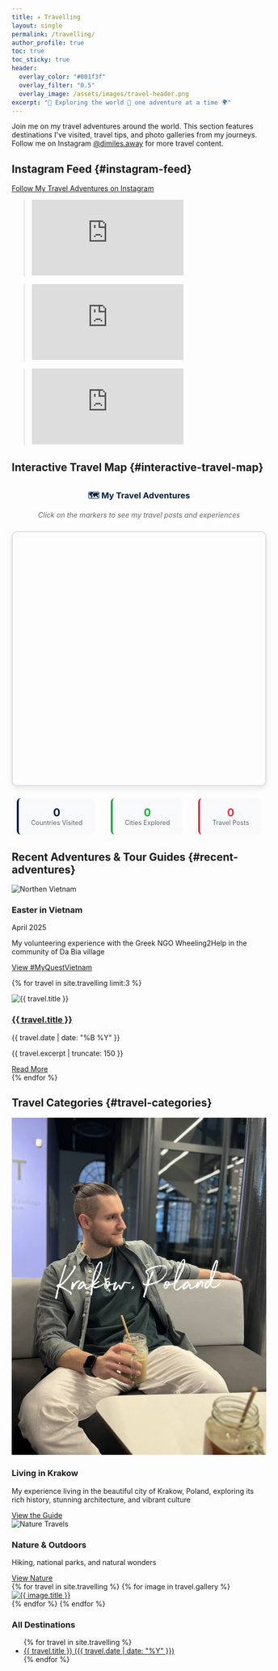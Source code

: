 ```yaml
---
title: ✈️ Travelling
layout: single
permalink: /travelling/
author_profile: true
toc: true
toc_sticky: true
header:
  overlay_color: "#001f3f"
  overlay_filter: "0.5"
  overlay_image: /assets/images/travel-header.png
excerpt: "🧭 Exploring the world 🌄 one adventure at a time 🌍"
---
```


<div class="travel-intro">
  <p>Join me on my travel adventures around the world. This section features destinations I've visited, travel tips, and photo galleries from my journeys. Follow me on Instagram <a href="https://www.instagram.com/dimiles.away/" target="_blank">@dimiles.away</a> for more travel content.</p>
</div>

## Instagram Feed {#instagram-feed}

<div class="instagram-feed">
  <a href="https://www.instagram.com/dimiles.away/" target="_blank" class="btn btn--primary">Follow My Travel Adventures on Instagram</a>
  <div class="instagram-grid">
    <!-- Instagram Post 1 -->
    <div class="instagram-post">
      <blockquote class="instagram-media" data-instgrm-permalink="https://www.instagram.com/p/DHuB01cMnFK/" data-instgrm-version="14" data-instgrm-width="100%">
        <div class="instagram-embed-container">
          <iframe src="https://www.instagram.com/p/DHuB01cMnFK/embed/captioned/cr=1&v=14&wp=540&rd=https%3A%2F%2Fjimmyg1997.github.io" frameborder="0" scrolling="no" allowtransparency></iframe>
        </div>
      </blockquote>
    </div>
    <!-- Instagram Post 2 -->
    <div class="instagram-post">
      <blockquote class="instagram-media" data-instgrm-permalink="https://www.instagram.com/p/DHuAEdRMJWv/" data-instgrm-version="14" data-instgrm-width="100%">
        <div class="instagram-embed-container">
          <iframe src="https://www.instagram.com/p/DHuAEdRMJWv/embed/captioned/cr=1&v=14&wp=540&rd=https%3A%2F%2Fjimmyg1997.github.io" frameborder="0" scrolling="no" allowtransparency></iframe>
        </div>
      </blockquote>
    </div>
    <!-- Instagram Post 3 -->
    <div class="instagram-post">
      <blockquote class="instagram-media" data-instgrm-permalink="https://www.instagram.com/p/DGuyZCVMAj7/" data-instgrm-version="14" data-instgrm-width="100%">
        <div class="instagram-embed-container">
          <iframe src="https://www.instagram.com/p/DGuyZCVMAj7/embed/captioned/cr=1&v=14&wp=540&rd=https%3A%2F%2Fjimmyg1997.github.io" frameborder="0" scrolling="no" allowtransparency></iframe>
        </div>
      </blockquote>
    </div>
  </div>
</div>

<script async src="//www.instagram.com/embed.js"></script>
<script>
  window.addEventListener('load', function() {
    if (typeof instgrm !== 'undefined') {
      instgrm.Embeds.process();
    }
  });
</script>

## Interactive Travel Map {#interactive-travel-map}

<div class="interactive-travel-map" style="margin: 2rem 0;">
  <div style="text-align: center; margin-bottom: 1.5rem;">
    <h3 style="color: #001f3f; margin-bottom: 0.5rem;">🗺️ My Travel Adventures</h3>
    <p style="color: #666; font-style: italic;">Click on the markers to see my travel posts and experiences</p>
  </div>
  
  <div id="travel-map" style="height: 500px; border-radius: 10px; border: 2px solid #ddd; box-shadow: 0 4px 12px rgba(0,0,0,0.1);"></div>
  
  <div class="travel-stats" style="display: flex; justify-content: center; gap: 2rem; margin-top: 1.5rem; text-align: center;">
    <div style="background: #f8f9fa; padding: 1rem 1.5rem; border-radius: 8px; border-left: 4px solid #001f3f;">
      <strong id="countries-visited" style="font-size: 1.5em; color: #001f3f;">0</strong>
      <div style="color: #666; font-size: 0.9em;">Countries Visited</div>
    </div>
    <div style="background: #f8f9fa; padding: 1rem 1.5rem; border-radius: 8px; border-left: 4px solid #28a745;">
      <strong id="cities-explored" style="font-size: 1.5em; color: #28a745;">0</strong>
      <div style="color: #666; font-size: 0.9em;">Cities Explored</div>
    </div>
    <div style="background: #f8f9fa; padding: 1rem 1.5rem; border-radius: 8px; border-left: 4px solid #dc3545;">
      <strong id="travel-posts" style="font-size: 1.5em; color: #dc3545;">0</strong>
      <div style="color: #666; font-size: 0.9em;">Travel Posts</div>
    </div>
  </div>
</div>

<!-- Leaflet CSS and JS -->
<link rel="stylesheet" href="https://cdnjs.cloudflare.com/ajax/libs/leaflet/1.9.4/leaflet.css" />
<script src="https://cdnjs.cloudflare.com/ajax/libs/leaflet/1.9.4/leaflet.min.js"></script>

<script>
// Updated travel data with actual Instagram posts
// Updated travel data with actual Instagram posts
const myTravelPosts = [
  {
    lat: 20.9500,  // Approximate latitude for Ha Long Bay, Vietnam
    lng: 107.0833, // Approximate longitude for Ha Long Bay, Vietnam
    title: "Cruise in Ha Long Bay",
    description: "Had the most unforgettable day cruising through Ha Long Bay — one of the true wonders of Vietnam! From appreciating calm emerald waters, exploring epic caves, hiking peaks with jaw-dropping views, to watching the sun melt into the sea with a glass of wine in hand — this was a dream come true. Here's what was packed into this amazing day: pearl workshop, tasty lunch with vegetarian and fish options onboard, Sung Sot cave visit, speed boat ride, island hike with a chill at the beach below, and a sunset party with wine, fruit, and good vibes on deck. All of it for just €38.53!",
    date: "2025-05",
    instagramPostId: "DKmiksJslAo",
    instagramUrl: "https://instagram.com/p/DKmiksJslAo/",
    city: "Ha Long",
    country: "Vietnam"
  },
  {
    lat: 40.050,
    lng: 20.750,
    title: "Konitsa Bridge, Greece",
    description: "The iconic Konitsa Bridge is a historic single-arch stone bridge spanning the Aoos River just south of the town of Konitsa in northwestern Greece, near the Albanian border. Completed in 1870 by master builder Ziogas Frontzos, the bridge is renowned for its elegant design and impressive dimensions—about 20 meters high and 35 meters long—making it one of the largest single-arch stone bridges in the Balkans. The bridge is a pedestrian crossing and features a bell under its arch to warn travelers of strong winds. It is a major attraction in the Epirus region, set against the dramatic backdrop of the Aoos Gorge and the mountains of the Vikos–Aoös National Park. The area is also popular for trekking and river rafting.",
    date: "2025-05",
    instagramPostId: "DKmFv8rsmKj",
    instagramUrl: "https://www.instagram.com/p/DKmFv8rsmKj/",
    city: "Konitsa",
    country: "Greece"
  },
  {
    lat: 1.2869,
    lng: 103.8547,
    title: "Singapore Free Walking Tour",
    description: "A recommended free walking tour in Singapore, titled 'Stroll through the Past, Present & Future of Singapore' by Stephen via GuruWalk. The guide is described as knowledgeable, funny, and able to make history engaging and conversational. The experience includes relaxing on the grass, enjoying ice cream, and connecting with new friends, offering a mix of stories, laughter, and calm moments in the heart of the city. The tour is highly rated by participants.",
    date: "2025-04",
    instagramPostId: "DKklDwjM9oK",
    instagramUrl: "https://www.instagram.com/p/DKklDwjM9oK/",
    city: "Singapore",
    country: "Singapore"
  },

  {
    lat: 1.2869,
    lng: 103.8532,
    title: "Singapore Free Walking Tour",
    description: "A recommended free walking tour in Singapore, titled 'Stroll through the Past, Present & Future of Singapore' by Stephen via GuruWalk. The guide is described as knowledgeable, funny, and able to make history engaging and conversational. The experience includes relaxing on the grass, enjoying ice cream, and connecting with new friends, offering a mix of stories, laughter, and calm moments in the heart of the city. The tour is highly rated by participants.",
    date: "2025-04",
    instagramPostId: "DKkS1OhspIN",
    instagramUrl: "https://www.instagram.com/p/DKkS1OhspIN/",
    city: "Singapore",
    country: "Singapore"
  },

  {
    lat: 21.0297,
    lng: 105.8417,
    title: "Hanoi Train Street",
    description: "Hanoi Train Street is a famous narrow alley in the heart of Hanoi’s Old Quarter where trains pass just inches from tightly packed homes, cafés, and shops. Dating back to the early 20th century, this unique street runs between Phung Hung and Tran Phu streets, as well as Le Duan and Kham Thien streets, offering a thrilling and photogenic experience as trains rumble through several times a day. As of February 2025, visitors can freely walk along the tracks without needing an invitation from a café, but are still encouraged to order something if they wish to stay and watch the trains. The lively atmosphere, local charm, and proximity to Hanoi’s main attractions make it a must-visit spot for travelers.",
    date: "2025-04",
    instagramPostId: "DKhS7Pjo74h",
    instagramUrl: "https://www.instagram.com/p/DKhS7Pjo74h/",
    city: "Hanoi",
    country: "Vietnam"
  },
  {
    lat: 21.0297,
    lng: 105.8432,
    title: "Hanoi Train Street",
    description: "Hanoi Train Street is a famous narrow alley in the heart of Hanoi’s Old Quarter where trains pass just inches from tightly packed homes, cafés, and shops. Dating back to the early 20th century, this unique street runs between Phung Hung and Tran Phu streets, as well as Le Duan and Kham Thien streets, offering a thrilling and photogenic experience as trains rumble through several times a day. As of February 2025, visitors can freely walk along the tracks without needing an invitation from a café, but are still encouraged to order something if they wish to stay and watch the trains. The lively atmosphere, local charm, and proximity to Hanoi’s main attractions make it a must-visit spot for travelers.",
    date: "2025-04",
    instagramPostId: "DKhKyAkMInA",
    instagramUrl: "https://www.instagram.com/p/DKhKyAkMInA/",
    city: "Hanoi",
    country: "Vietnam"
  },

  {
    lat: 20.6700,
    lng: 105.2500,
    title: "Da Bia Lake, Vietnam",
    description: "Da Bia Lake, located in Hoa Binh province, northern Vietnam, is a tranquil reservoir surrounded by lush mountains and home to several peaceful Muong ethnic minority villages. Life here flows with the rhythm of the water: there are no roads or cars, only floating homes and calm waters, with supply boats arriving every few days to bring essentials. The area is known for its authentic community-based tourism, offering homestays in traditional stilt houses, boat trips, and opportunities to volunteer and connect with local culture. Visitors are drawn to Da Bia for its serene natural beauty, simplicity, and the harmony between people and nature.",
    date: "2025-04",
    instagramPostId: "DKajRN1swYJ",
    instagramUrl: "https://www.instagram.com/p/DKajRN1swYJ/",
    city: "Da Bac",
    country: "Vietnam"
  },

  {
    lat: 20.6700,
    lng: 105.2503,
    title: "Da Bia Lake, Vietnam",
    description: "Da Bia Lake, located in Hoa Binh province, northern Vietnam, is a tranquil reservoir surrounded by lush mountains and home to several peaceful Muong ethnic minority villages. Life here flows with the rhythm of the water: there are no roads or cars, only floating homes and calm waters, with supply boats arriving every few days to bring essentials. The area is known for its authentic community-based tourism, offering homestays in traditional stilt houses, boat trips, and opportunities to volunteer and connect with local culture. Visitors are drawn to Da Bia for its serene natural beauty, simplicity, and the harmony between people and nature.",
    date: "2025-04",
    instagramPostId: "DKagLYZsEcb",
    instagramUrl: "https://www.instagram.com/p/DKagLYZsEcb/",
    city: "Da Bac",
    country: "Vietnam"
  },

  {
    lat: 1.282375,
    lng: 103.864273,
    title: "Gardens by the Bay",
    description: "Gardens by the Bay is a spectacular urban nature park in the heart of Singapore, renowned for its futuristic Supertree Grove, lush themed gardens, and innovative conservatories like the Flower Dome and Cloud Forest. Entry to the main gardens is free, while attractions such as the OCBC Skyway—an elevated walkway among the Supertrees—offer stunning panoramic views for a small fee. The Supertrees come alive at night with a dazzling light and music show, creating an otherworldly atmosphere. This award-winning park is celebrated for its blend of cutting-edge design, sustainability, and immersive natural beauty, making it a must-visit for travelers seeking both relaxation and awe-inspiring sights in Asia.",
    date: "2025-04",
    instagramPostId: "DKYAy9gsFmz",
    instagramUrl: "https://www.instagram.com/p/DKYAy9gsFmz/",
    city: "Singapore",
    country: "Singapore"
  },
  {
    lat: 1.282375,
    lng: 103.864290,
    title: "Gardens by the Bay",
    description: "Gardens by the Bay is a spectacular urban nature park in the heart of Singapore, renowned for its futuristic Supertree Grove, lush themed gardens, and innovative conservatories like the Flower Dome and Cloud Forest. Entry to the main gardens is free, while attractions such as the OCBC Skyway—an elevated walkway among the Supertrees—offer stunning panoramic views for a small fee. The Supertrees come alive at night with a dazzling light and music show, creating an otherworldly atmosphere. This award-winning park is celebrated for its blend of cutting-edge design, sustainability, and immersive natural beauty, making it a must-visit for travelers seeking both relaxation and awe-inspiring sights in Asia.",
    date: "2025-04",
    instagramPostId: "DKX-MXisM0X",
    instagramUrl: "https://www.instagram.com/p/DKX-MXisM0X/",
    city: "Singapore",
    country: "Singapore"
  },
  {
    lat: 50.0586,
    lng: 19.9117,
    title: "Cracow Coffee Festival at Hala Cracovia",
    description: "The Cracow Coffee Festival at Hala Cracovia is a vibrant event in Kraków, Poland, celebrating coffee culture with a wide array of international coffee blends, including Turkish coffee, and an impressive selection of food stalls. Visitors can enjoy cakes, special teas, Polish and Georgian treats, sushi, Japanese cuisine, and quirky collectibles. The festival features dozens of exhibitors, live events, a chillout zone, and opportunities to learn about coffee brewing and tasting. Hosted at Hala Cracovia, a modern, accessible event venue at Aleja Marszałka Ferdinanda Focha 40, the festival draws coffee lovers, foodies, and families for a unique and aromatic experience.",
    date: "2025.03",
    instagramPostId: "DKVDl68symH",
    instagramUrl: "https://www.instagram.com/p/DKVDl68symH/",
    city: "Kraków",
    country: "Poland"
  },

  {
    lat: 50.0586,
    lng: 19.9130,
    title: "Cracow Coffee Festival at Hala Cracovia",
    description: "The Cracow Coffee Festival at Hala Cracovia is a vibrant event in Kraków, Poland, celebrating coffee culture with a wide array of international coffee blends, including Turkish coffee, and an impressive selection of food stalls. Visitors can enjoy cakes, special teas, Polish and Georgian treats, sushi, Japanese cuisine, and quirky collectibles. The festival features dozens of exhibitors, live events, a chillout zone, and opportunities to learn about coffee brewing and tasting. Hosted at Hala Cracovia, a modern, accessible event venue at Aleja Marszałka Ferdinanda Focha 40, the festival draws coffee lovers, foodies, and families for a unique and aromatic experience.",
    date: "2025.03",
    instagramPostId: "DKU_sHWMb9h",
    instagramUrl: "https://www.instagram.com/p/DKU_sHWMb9h/",
    city: "Kraków",
    country: "Poland"
  },

  {
    lat: 1.2731,
    lng: 103.8176,
    title: "Singapore Cable Car – Mount Faber Station",
    description: "The Singapore Cable Car offers a unique aerial journey connecting mainland Singapore to Sentosa Island, starting from the scenic Mount Faber Station. This iconic ride provides unlimited trips with a single ticket, allowing visitors to enjoy jaw-dropping views of the city skyline, lush jungle, and the sea. The cable car is rainproof, cozy, and perfect for dates, solo adventures, or family fun. Highlights include access to both Sentosa Island and Mount Faber, panoramic vistas, and a memorable, value-packed experience that’s more than just transportation—it's an adventure above the city.",
    date: "2025.04",
    instagramPostId: "DJ_8DWqMG-i",
    instagramUrl: "https://www.instagram.com/p/DJ_8DWqMG-i/",
    city: "Singapore",
    country: "Singapore"
  },

  {
    lat: 1.2731,
    lng: 103.8190,
    title: "Singapore Cable Car – Mount Faber Station",
    description: "The Singapore Cable Car offers a unique aerial journey connecting mainland Singapore to Sentosa Island, starting from the scenic Mount Faber Station. This iconic ride provides unlimited trips with a single ticket, allowing visitors to enjoy jaw-dropping views of the city skyline, lush jungle, and the sea. The cable car is rainproof, cozy, and perfect for dates, solo adventures, or family fun. Highlights include access to both Sentosa Island and Mount Faber, panoramic vistas, and a memorable, value-packed experience that’s more than just transportation—it's an adventure above the city.",
    date: "2025.04",
    instagramPostId: "DJ_6OqvMaP0",
    instagramUrl: "https://www.instagram.com/p/DJ_6OqvMaP0/",
    city: "Singapore",
    country: "Singapore"
  },

  {
    lat: 46.9481,
    lng: 7.4474,
    title: "Exploring Bern, Switzerland",
    description: "Bern, the capital of Switzerland, feels like a living storybook—calm, beautiful, and full of charm. The city’s UNESCO-listed Old Town is famous for its medieval arcades, quirky fountains and statues, and the iconic Zytglogge astronomical clock. Strolling through Bern, you’ll discover panoramic views from the Rose Garden, picturesque bridges like the Nydeggbrücke over the turquoise River Aare, and a backdrop of mountains and rooftops in one frame. Bern’s blend of history, nature, and relaxed vibes makes it a must-visit for those who love scenic walks, architecture, and peaceful city experiences.",
    date: "2025.03",
    instagramPostId: "DJ_yCFZMBE",
    instagramUrl: "https://www.instagram.com/p/DJ_yCFZMBE/",
    city: "Bern",
    country: "Switzerland"
  },
  {
    lat: 46.9481,
    lng: 7.4490,
    title: "Exploring Bern, Switzerland",
    description: "Bern, the capital of Switzerland, feels like a living storybook—calm, beautiful, and full of charm. The city’s UNESCO-listed Old Town is famous for its medieval arcades, quirky fountains and statues, and the iconic Zytglogge astronomical clock. Strolling through Bern, you’ll discover panoramic views from the Rose Garden, picturesque bridges like the Nydeggbrücke over the turquoise River Aare, and a backdrop of mountains and rooftops in one frame. Bern’s blend of history, nature, and relaxed vibes makes it a must-visit for those who love scenic walks, architecture, and peaceful city experiences.",
    date: "2025.03",
    instagramPostId: "DJ_ysXlMNjw",
    instagramUrl: "https://www.instagram.com/p/DJ_ysXlMNjw/",
    city: "Bern",
    country: "Switzerland"
  },

  {
    lat: 46.2074,
    lng: 6.1550,
    title: "Jet d’Eau, Geneva",
    description: "The Jet d’Eau in Geneva is one of the world’s tallest fountains and a powerful symbol of the city. Shooting water 140 meters (459 feet) high at a speed of 200 km/h (124 mph), it propels 500 liters per second—about the volume of a bathtub every second. Originally built in 1886 as a pressure release valve for a hydraulic plant, it became a permanent landmark in 1891 and reached its current height in 1951. The fountain is illuminated at night and can be seen from up to 10 kilometers away. Visitors can approach it via a stone pier, but should be mindful of sudden wind shifts that can cause a soaking. The Jet d’Eau is not just an engineering marvel, but also a glowing centerpiece of Geneva’s harbor and skyline.",
    date: "2025.03",
    instagramPostId: "DJ8z51wsLpe",
    instagramUrl: "https://www.instagram.com/p/DJ8z51wsLpe/",
    city: "Geneva",
    country: "Switzerland"
  },
  {
    lat: 46.2044,
    lng: 6.1432,
    title: "Pont du Mont-Blanc, Geneva",
    description: "Pont du Mont-Blanc is one of Geneva’s most iconic bridges, spanning the Rhône River at the point where it flows out of Lake Geneva. Lined with Swiss and cantonal flags, the bridge offers picturesque views of the city’s elegant architecture and the surrounding Alps. It’s a popular spot for scenic walks and photography, connecting the historic Old Town with Geneva’s modern neighborhoods. From here, visitors can enjoy close proximity to the city’s landmarks, including the famous Jet d’Eau fountain, luxury shops, and lakeside promenades. The bridge embodies Geneva’s cosmopolitan spirit and is a must-see for anyone exploring Switzerland’s second-largest city.",
    date: "2025.03",
    instagramPostId: "DJ8wVrSMWvL",
    instagramUrl: "https://www.instagram.com/p/DJ8wVrSMWvL/",
    city: "Geneva",
    country: "Switzerland"
  },

  {
    lat: 20.6700,
    lng: 105.2500,
    title: "MyQuestVietnam – Volunteering in Da Bia Village",
    description: "Da Bia Village, nestled on the edge of Hoa Binh Lake in northern Vietnam, is home to the Muong Ao Ta ethnic community and renowned for its serene landscape, floating houses, and rich cultural traditions. As part of the MyQuestVietnam experience, volunteers help with community projects such as building drainage paths and cozy sitting areas under traditional stilt houses. The village offers a unique glimpse into rural Vietnamese life, with locals fishing, carrying baskets, and always ready with a smile. Evenings are filled with music, group dances, and lakeside relaxation after a day's work. Da Bia is celebrated for its self-service stalls, authentic homestays, and a strong sense of trust and community, making it a model for sustainable tourism and a recipient of the ASEAN Community Tourism Award.",
    date: "2025.04",
    instagramPostId: "DJy9UFGsJc9",
    instagramUrl: "https://www.instagram.com/p/DJy9UFGsJc9/",
    city: "Da Bia",
    country: "Vietnam"
  },

  {
    lat: 20.6700,
    lng: 105.252,
    title: "MyQuestVietnam – Volunteering in Da Bia Village",
    description: "Da Bia Village, nestled on the edge of Hoa Binh Lake in northern Vietnam, is home to the Muong Ao Ta ethnic community and renowned for its serene landscape, floating houses, and rich cultural traditions. As part of the MyQuestVietnam experience, volunteers help with community projects such as building drainage paths and cozy sitting areas under traditional stilt houses. The village offers a unique glimpse into rural Vietnamese life, with locals fishing, carrying baskets, and always ready with a smile. Evenings are filled with music, group dances, and lakeside relaxation after a day's work. Da Bia is celebrated for its self-service stalls, authentic homestays, and a strong sense of trust and community, making it a model for sustainable tourism and a recipient of the ASEAN Community Tourism Award.",
    date: "2025.04",
    instagramPostId: "DJy2_vPMFsD",
    instagramUrl: "https://www.instagram.com/p/DJy2_vPMFsD/",
    city: "Da Bia",
    country: "Vietnam"
  },

  {
    lat: 46.2342,
    lng: 6.0528,
    title: "Exploring the Frontiers of Physics at CERN",
    description: "CERN, the European Organization for Nuclear Research, is the world's largest particle physics laboratory, located in Meyrin near Geneva on the Franco–Swiss border. A visit to CERN offers a deep dive into cutting-edge research on the fundamental structure of the universe. Highlights include witnessing antimatter experiments that explore why our universe is predominantly matter, touring the vast Data Centre with over 10,000 servers and 450,000 processor cores, and learning about the LEIR and LINAC2 accelerators, which have played pivotal roles in decades of groundbreaking experiments. CERN is not only a hub for Nobel Prize-winning discoveries and technological innovation, such as the invention of the World Wide Web, but also a symbol of international scientific collaboration and open knowledge.",
    date: "2025.03",
    instagramPostId: "DJjXMNYMMJN",
    instagramUrl: "https://www.instagram.com/p/DJjXMNYMMJN/",
    city: "Meyrin",
    country: "Switzerland"
  },

  {
    lat: 50.0702,
    lng: 19.9562,
    title: "MuFo Café at the Museum of Photography in Krakow",
    description: "MuFo Café, located within the main building of the Museum of Photography (MuFo) at Rakowicka 22A in Kraków, is a stylish spot to relax with a coffee before or after exploring the museum’s acclaimed exhibitions. The café sits opposite the bookstore, just before the exhibition entrance, and offers a calm, modern atmosphere for visitors. MuFo itself is Poland’s only museum entirely dedicated to photography, featuring a rich collection and innovative exhibitions like 'Co robi zdjęcie?' that explore the history and future of the medium. The café is open during museum hours and is part of a cultural hub that includes a library, bookstore, and educational spaces, making it a favorite for locals and travelers seeking inspiration and a break from city life.",
    date: "2025.03",
    instagramPostId: "DJhV5P3s2jJ",
    instagramUrl: "https://www.instagram.com/p/DJhV5P3s2jJ/",
    city: "Kraków",
    country: "Poland"
  },

  {
    lat: 46.5833,
    lng: 7.0833,
    title: "Gruyères – Fairytale Streets and Swiss Cheese",
    description: "Gruyères, Switzerland, enchants with its fairytale streets, castle vibes, and world-famous cheese and wine. The medieval village is deliciously scenic, inviting visitors to wander, eat, sip, and soak in the charming atmosphere. From cobblestone lanes to the iconic Gruyères Castle, every corner feels like a storybook come to life—especially when enjoyed with next-level Gruyère cheese and local wine.",
    date: "2025.03",
    instagramPostId: "DJey9IhMCAI",
    instagramUrl: "https://www.instagram.com/p/DJey9IhMCAI/",
    city: "Gruyères",
    country: "Switzerland"
  },

  {
    lat: 46.5833,
    lng: 7.0853,
    title: "Gruyères – Fairytale Streets and Swiss Cheese",
    description: "Gruyères, Switzerland, enchants with its fairytale streets, castle vibes, and world-famous cheese and wine. The medieval village is deliciously scenic, inviting visitors to wander, eat, sip, and soak in the charming atmosphere. From cobblestone lanes to the iconic Gruyères Castle, every corner feels like a storybook come to life—especially when enjoyed with next-level Gruyère cheese and local wine.",
    date: "2025.03",
    instagramPostId: "DJexou5MgIW",
    instagramUrl: "https://www.instagram.com/p/DJexou5MgIW/",
    city: "Gruyères",
    country: "Switzerland"
  },

  {
    lat: 37.9757,
    lng: 23.7392,
    title: "Sunset from Lycabettus Hill, Athens",
    description: "Lycabettus Hill, the highest point in central Athens at nearly 300 meters above sea level, is renowned for its breathtaking panoramic views of the city, especially at sunset. Covered in lush pine trees and crowned by the charming whitewashed chapel of St. George, the hill is a favorite spot for both locals and travelers seeking a peaceful retreat from the city bustle. Visitors can ascend by foot, funicular, or taxi (partway), and at the summit, enjoy not only the sweeping vistas of the Acropolis and the Aegean Sea but also cafés and restaurants perfect for relaxing as the city lights come alive. Lycabettus Hill is an iconic destination for unforgettable moments and stunning photography in Athens.",
    date: "2025.02",
    instagramPostId: "DJcovQHssNd",
    instagramUrl: "https://www.instagram.com/p/DJcovQHssNd/",
    city: "Athens",
    country: "Greece"
  },

  {
    lat: 46.4578,
    lng: 6.8463,
    title: "The Fork of Vevey – Iconic Lakeside Sculpture",
    description: "Vevey, Switzerland, is home to 'The Fork,' an 8-meter-tall stainless steel sculpture embedded in Lake Geneva near the Alimentarium food museum. Created by Swiss artist Jean-Pierre Zaugg in 1995 to celebrate the museum’s tenth anniversary, the fork has become a beloved symbol of Vevey’s culinary heritage and artistic spirit. Initially intended as a temporary installation, its popularity led to its permanent return in 2008 following a public petition. The Fork stands as a quirky landmark, offering a striking photo opportunity against the backdrop of the lake and Alps, and invites visitors to explore Vevey’s postcard-perfect streets, rich food culture, and serene lakeside atmosphere.",
    date: "2025.03",
    instagramPostId: "DJb_aL4MC9gC",
    instagramUrl: "https://www.instagram.com/p/DJb_aL4MC9gC/",
    city: "Vevey",
    country: "Switzerland"
  },

  {
    lat: 46.4578,
    lng: 6.8483,
    title: "The Fork of Vevey – Iconic Lakeside Sculpture",
    description: "Vevey, Switzerland, is home to 'The Fork,' an 8-meter-tall stainless steel sculpture embedded in Lake Geneva near the Alimentarium food museum. Created by Swiss artist Jean-Pierre Zaugg in 1995 to celebrate the museum’s tenth anniversary, the fork has become a beloved symbol of Vevey’s culinary heritage and artistic spirit. Initially intended as a temporary installation, its popularity led to its permanent return in 2008 following a public petition. The Fork stands as a quirky landmark, offering a striking photo opportunity against the backdrop of the lake and Alps, and invites visitors to explore Vevey’s postcard-perfect streets, rich food culture, and serene lakeside atmosphere.",
    date: "2025.03",
    instagramPostId: "DJb-Bz6s0u6",
    instagramUrl: "https://www.instagram.com/p/DJb-Bz6s0u6/",
    city: "Vevey",
    country: "Switzerland"
  },

  {
    lat: 37.9715,
    lng: 23.7261,
    title: "Acropolis of Athens",
    description: "The Acropolis of Athens is an ancient citadel perched above the city, renowned as the most important sanctuary of ancient Athens and dedicated primarily to Athena, the city's patron goddess. Dominating the center of modern Athens, this UNESCO World Heritage Site features iconic monuments such as the Parthenon, the Propylaea, the Erechtheion, and the Temple of Athena Nike. The Acropolis stands as a symbol of the city's golden age under Pericles in the 5th century BC, reflecting the height of classical art, architecture, and Athenian power. Its harmonious blend of natural setting and architectural mastery has influenced global culture for centuries, making it a must-visit for history and art lovers.",
    date: "2025.02",
    instagramPostId: "DJZm8_iMSXN",
    instagramUrl: "https://www.instagram.com/p/DJZm8_iMSXN/",
    city: "Athens",
    country: "Greece"
  },
  {
    lat: 37.9715,
    lng: 23.7281,
    title: "Acropolis of Athens",
    description: "The Acropolis of Athens is an ancient citadel perched above the city, renowned as the most important sanctuary of ancient Athens and dedicated primarily to Athena, the city's patron goddess. Dominating the center of modern Athens, this UNESCO World Heritage Site features iconic monuments such as the Parthenon, the Propylaea, the Erechtheion, and the Temple of Athena Nike. The Acropolis stands as a symbol of the city's golden age under Pericles in the 5th century BC, reflecting the height of classical art, architecture, and Athenian power. Its harmonious blend of natural setting and architectural mastery has influenced global culture for centuries, making it a must-visit for history and art lovers.",
    date: "2025.02",
    instagramPostId: "DJZhMnFs_IV",
    instagramUrl: "https://www.instagram.com/p/DJZhMnFs_IV/",
    city: "Athens",
    country: "Greece"
  },

  {
    lat: 20.6700,
    lng: 105.2540,
    title: "𝐃𝐚𝐲 𝟏 – 𝐖𝐞’𝐯𝐞 𝐀𝐫𝐫𝐢𝐯𝐞𝐝! 🇻🇳🌿",
    description: "Our journey began as we all gathered in Hanoi, buzzing with energy and excitement! 🧡 After preparing our things, we hopped on a 4-hour bus ride to 𝘋𝘢 𝘉𝘪𝘢 𝘙𝘪𝘷𝘦𝘳. The landscapes were breathtaking — green mountains, peaceful waters — and plenty of bonding time with games and laughter on the way 🎲🚌. We arrived at the community that will be our home for the next 7 days. The locals greeted us with delicious food 🍲, and we explored the area and the lake nearby 🌄. We’re now settled into 3 cozy guesthouses, all 30 of us ready to dive into this experience. We ended the night with our first 𝘤𝘪𝘳𝘤𝘭𝘦 𝘰𝘧 𝘨𝘳𝘢𝘵𝘦𝘧𝘶𝘭𝘯𝘦𝘴𝘴, a core tradition of @wheeling2help 🙏 — grounding ourselves in community, purpose, and connection.",
    date: "2025.04",
    instagramPostId: "DJXmZ-5sLTg",
    instagramUrl: "https://www.instagram.com/p/DJXmZ-5sLTg/",
    city: "Da Bac",
    country: "Vietnam"
  },

  {
    lat: 20.6700,
    lng: 105.2560,
    title: "𝐃𝐚𝐲 𝟏 – 𝐖𝐞’𝐯𝐞 𝐀𝐫𝐫𝐢𝐯𝐞𝐝! 🇻🇳🌿",
    description: "Our journey began as we all gathered in Hanoi, buzzing with energy and excitement! 🧡 After preparing our things, we hopped on a 4-hour bus ride to 𝘋𝘢 𝘉𝘪𝘢 𝘙𝘪𝘷𝘦𝘳. The landscapes were breathtaking — green mountains, peaceful waters — and plenty of bonding time with games and laughter on the way 🎲🚌. We arrived at the community that will be our home for the next 7 days. The locals greeted us with delicious food 🍲, and we explored the area and the lake nearby 🌄. We’re now settled into 3 cozy guesthouses, all 30 of us ready to dive into this experience. We ended the night with our first 𝘤𝘪𝘳𝘤𝘭𝘦 𝘰𝘧 𝘨𝘳𝘢𝘵𝘦𝘧𝘶𝘭𝘯𝘦𝘴𝘴, a core tradition of @wheeling2help 🙏 — grounding ourselves in community, purpose, and connection.",
    date: "2025.04",
    instagramPostId: "DJXlBkYszQY",
    instagramUrl: "https://www.instagram.com/p/DJXlBkYszQY/",
    city: "Da Bac",
    country: "Vietnam"
  },

  {
    lat: 20.9500,  // Approximate latitude for Ha Long Bay, Vietnam
    lng: 107.0873, // Approximate longitude for Ha Long Bay, Vietnam
    title: "𝐕𝐢𝐞𝐭𝐧𝐚𝐦, 𝐲𝐨𝐮 𝐦𝐚𝐬𝐭𝐞𝐫𝐩𝐢𝐞𝐜𝐞 𝐨𝐟 𝐧𝐚𝐭𝐮𝐫𝐞",
    description: "Had the most unforgettable day cruising through Ha Long Bay — one of the true wonders of Vietnam! From appreciating calm emerald waters, exploring epic caves, hiking peaks with jaw-dropping views, to watching the sun melt into the sea with a glass of wine in hand — this was a dream come true. Here's what was packed into this amazing day: pearl workshop, tasty lunch with vegetarian and fish options onboard, Sung Sot cave visit, speed boat ride, island hike with a chill at the beach below, and a sunset party with wine, fruit, and good vibes on deck. All of it for just €38.53!",
    date: "2025.04",
    instagramPostId: "DJSFrIusYii",
    instagramUrl: "https://instagram.com/p/DJSFrIusYii/",
    city: "Ha Long",
    country: "Vietnam"
  },
  {
    lat: 1.2494,
    lng: 103.8303,
    title: "Sentosa Island – Singapore’s Playground Paradise",
    description: "Sentosa Island is Singapore’s ultimate leisure and adventure destination, offering a blend of sun-soaked beaches, thrilling attractions, and lush greenery just minutes from the city center. Known for its world-class resorts, Universal Studios Singapore, S.E.A. Aquarium, and vibrant beach clubs, Sentosa is perfect for families, couples, and solo travelers alike. The island’s seamless blend of relaxation and excitement, from tranquil coastal walks to adrenaline-pumping rides, makes it a must-visit for anyone seeking fun and unforgettable experiences in Singapore.",
    date: "2025.04",
    instagramPostId: "DJRTD99sCnI",
    instagramUrl: "https://www.instagram.com/p/DJRTD99sCnI/",
    city: "Singapore",
    country: "Singapore"
  },

  {
    lat: 1.2864,
    lng: 103.8531,
    title: "Singapore – The Futuristic Garden City",
    description: "Singapore’s most central point lies in the heart of the Downtown Core, where the city’s iconic skyline, vibrant culture, and lush green spaces converge. Surrounded by landmarks like Marina Bay Sands, Gardens by the Bay, and the Singapore River, this area epitomizes the city’s blend of ultra-modern architecture and natural beauty. Every corner is spotless, efficient, and full of surprises, with Michelin-level street food, world-class shopping, and a seamless mix of cultures. Whether you’re marveling at the skyline from a lotus pond or exploring the bustling streets, central Singapore is a must for every traveler’s bucket list.",
    date: "2025.04",
    instagramPostId: "DJRR3ZGsQM0",
    instagramUrl: "https://www.instagram.com/p/DJRR3ZGsQM0/",
    city: "Singapore",
    country: "Singapore"
  },
  {
    lat: 20.2500,
    lng: 105.9740,
    title: "Vietnamese Boat Rowers of Trang An, Ninh Binh",
    description: "In Ninh Binh’s UNESCO-listed Trang An Scenic Landscape Complex, local boat rowers—often women—are the heart of the experience, expertly guiding visitors through winding waterways surrounded by towering limestone karsts and lush greenery. These skilled rowers, sometimes using their feet to paddle, embody the region’s deep connection to the river and its traditions. Wearing iconic conical hats, they navigate tranquil rivers and hidden grottoes, sharing stories about local life and the natural wonders of ‘Ha Long Bay on Land.’ A boat tour here is not just a journey through breathtaking scenery, but also a cultural encounter with the people who call this magical landscape home.",
    date: "2025.04",
    instagramPostId: "DJOVtjrs6Ck",
    instagramUrl: "https://www.instagram.com/p/DJOVtjrs6Ck/",
    city: "Ninh Binh",
    country: "Vietnam"
  },
  {
    lat: 46.5057,
    lng: 6.6846,
    title: "Lutry, Switzerland – Lakeside Serenity",
    description: "Lutry, Switzerland, is a peaceful lakeside town celebrated for its cobblestone streets, charming atmosphere, and stunning views of Lake Geneva. Visitors are drawn to its tranquil ambiance, scenic promenades, and the pure serenity that surrounds the waterfront. Lutry is one of those hidden gems you never forget, offering a blend of picturesque landscapes and authentic Swiss charm, just a short distance from Geneva.",
    date: "2025.03",
    instagramPostId: "DJK6qLfo2ro",
    instagramUrl: "https://www.instagram.com/p/DJK6qLfo2ro/",
    city: "Lutry",
    country: "Switzerland"
  },
  {
    lat: 46.5057,
    lng: 6.6866,
    title: "Lutry, Switzerland – Lakeside Serenity",
    description: "Lutry, Switzerland, is a peaceful lakeside town celebrated for its cobblestone streets, charming atmosphere, and stunning views of Lake Geneva. Visitors are drawn to its tranquil ambiance, scenic promenades, and the pure serenity that surrounds the waterfront. Lutry is one of those hidden gems you never forget, offering a blend of picturesque landscapes and authentic Swiss charm, just a short distance from Geneva.",
    date: "2025.03",
    instagramPostId: "DJJ5zgzMqcd",
    instagramUrl: "https://www.instagram.com/p/DJJ5zgzMqcd/",
    city: "Lutry",
    country: "Switzerland"
  },
  {
    lat: 21.0389,
    lng: 105.8342,
    title: "Vietnamese People – Part 1 at the Presidential Palace, Hanoi",
    description: "From the warm smiles to the strong community spirit, the people of Vietnam leave a lasting impression. Captured in front of the iconic Presidential Palace in Hanoi, this scene reflects the kindness and unity that define the country. The Presidential Palace, a stunning example of French colonial architecture surrounded by lush gardens, stands as a symbol of both Vietnam’s history and its vibrant present. Located in Ba Dinh district near the Ho Chi Minh Mausoleum, the palace grounds are a popular gathering spot for families and visitors, making it an ideal place to experience the heart of Vietnamese culture.",
    date: "2024-Present",
    instagramPostId: "DJJ2JJSsFfI",
    instagramUrl: "https://www.instagram.com/p/DJJ2JJSsFfI/",
    city: "Hanoi",
    country: "Vietnam"
  },
  {
    lat: 46.3833,
    lng: 6.2333,
    title: "Nyon – Roman Ruins and Lakeside Charm",
    description: "Nyon, Switzerland, is a picturesque town on the shores of Lake Geneva, celebrated for its deep Roman roots, charming old town, and vibrant cultural scene. Strolling through Nyon reveals Roman ruins scattered across the town, including impressive columns and archaeological sites that recall its history as the Roman colony Colonia Iulia Equestris. The lakeside promenade offers stunning views of Lake Geneva and the Alps, while the uphill walk to Château de Nyon rewards visitors with panoramic vistas. Nyon is also known for its lively festivals, such as the renowned Paleo Festival, and its cozy cafés like Café Jayko. Whether exploring ancient history, relaxing by the water, or enjoying local events, Nyon promises a delightful blend of culture, nature, and Swiss hospitality.",
    date: "2025.03",
    instagramPostId: "DJGym-dMdK9",
    instagramUrl: "https://www.instagram.com/p/DJGym-dMdK9/",
    city: "Nyon",
    country: "Switzerland"
  },

  {
    lat: 46.3833,
    lng: 6.2353,
    title: "Nyon – Roman Ruins and Lakeside Charm",
    description: "Nyon, Switzerland, is a picturesque town on the shores of Lake Geneva, celebrated for its deep Roman roots, charming old town, and vibrant cultural scene. Strolling through Nyon reveals Roman ruins scattered across the town, including impressive columns and archaeological sites that recall its history as the Roman colony Colonia Iulia Equestris. The lakeside promenade offers stunning views of Lake Geneva and the Alps, while the uphill walk to Château de Nyon rewards visitors with panoramic vistas. Nyon is also known for its lively festivals, such as the renowned Paleo Festival, and its cozy cafés like Café Jayko. Whether exploring ancient history, relaxing by the water, or enjoying local events, Nyon promises a delightful blend of culture, nature, and Swiss hospitality.",
    date: "2025.03",
    instagramPostId: "DJGwrqkszM-",
    instagramUrl: "https://www.instagram.com/p/DJGwrqkszM-/",
    city: "Nyon",
    country: "Switzerland"
  },

  {
    lat: 46.5197,
    lng: 6.6323,
    title: "Exploring Lausanne – Part 1",
    description: "Lausanne, perched on the shores of Lake Geneva and framed by the Alps, is a city bursting with photogenic spots and vibrant culture. Highlights include the Olympic Games Museum surroundings, golden hour walks by the lake in Ouchy, lively pizzerias and coffee festivals, the iconic Pont Bessières offering spectacular city views, and the majestic Lausanne Cathedral at the end of the bridge. From charming old town alleys to panoramic lake vistas, Lausanne is a paradise for city walks, history lovers, and Instagrammers alike.",
    date: "2025.03",
    instagramPostId: "DJFpbhos9jX",
    instagramUrl: "https://www.instagram.com/p/DJFpbhos9jX/",
    city: "Lausanne",
    country: "Switzerland"
  },

  {
    lat: 46.5197,
    lng: 6.6353,
    title: "Exploring Lausanne – Part 1",
    description: "Lausanne, perched on the shores of Lake Geneva and framed by the Alps, is a city bursting with photogenic spots and vibrant culture. Highlights include the Olympic Games Museum surroundings, golden hour walks by the lake in Ouchy, lively pizzerias and coffee festivals, the iconic Pont Bessières offering spectacular city views, and the majestic Lausanne Cathedral at the end of the bridge. From charming old town alleys to panoramic lake vistas, Lausanne is a paradise for city walks, history lovers, and Instagrammers alike.",
    date: "2025.03",
    instagramPostId: "DJFoV3PMUWs",
    instagramUrl: "https://www.instagram.com/p/DJFoV3PMUWs/",
    city: "Lausanne",
    country: "Switzerland"
  },

  {
    lat: 45.8992,
    lng: 6.1286,
    title: "Pont des Amours & Lake Views, Annecy",
    description: "Annecy, France, charms visitors with its stunning lake views—clear water, a dramatic mountain backdrop, and the romantic Pont des Amours bridge adorned with love locks. The city is famed for its cheese fondue, colorful old town architecture with canals and bridges, and a relaxed, photogenic vibe. Annecy is perfect for walking, exploring local markets, small shops, and quiet streets, with plenty of gelato stops along the way. Whether you’re after a slow day outdoors or a taste of Savoie culture, Annecy is a top destination for friends and travelers seeking beauty and tranquility.",
    date: "2025.03",
    instagramPostId: "DJFaRqmM81-",
    instagramUrl: "https://www.instagram.com/p/DJFaRqmM81-/",
    city: "Annecy",
    country: "France"
  },

  {
    lat: 45.8992,
    lng: 6.1266,
    title: "Pont des Amours & Lake Views, Annecy",
    description: "Annecy, France, charms visitors with its stunning lake views—clear water, a dramatic mountain backdrop, and the romantic Pont des Amours bridge adorned with love locks. The city is famed for its cheese fondue, colorful old town architecture with canals and bridges, and a relaxed, photogenic vibe. Annecy is perfect for walking, exploring local markets, small shops, and quiet streets, with plenty of gelato stops along the way. Whether you’re after a slow day outdoors or a taste of Savoie culture, Annecy is a top destination for friends and travelers seeking beauty and tranquility.",
    date: "2025.03",
    instagramPostId: "DJFZ3_Ns09h",
    instagramUrl: "https://www.instagram.com/p/DJFZ3_Ns09h/",
    city: "Annecy",
    country: "France"
  },

  {
    lat: 9.6566,
    lng: -82.7546,
    title: "Puerto Viejo Main Street – Souvenirs and Local Vibes",
    description: "Puerto Viejo’s main street is the vibrant heart of this laid-back Caribbean beach town in Costa Rica. Packed with souvenir shops, tattoo studios, braiding stalls, and colorful local businesses, it’s the go-to spot for travelers looking for unique keepsakes and authentic experiences. From handmade crafts and traditional braids to adventurous tattoos, the main street buzzes with energy day and night. The area is easily walkable, lined with restaurants, bars, and the sounds of reggae, making it a must-visit for anyone wanting to soak up the local culture and take home a memorable souvenir.",
    date: "2025.01",
    instagramPostId: "DJFW6zVM3jY",
    instagramUrl: "https://www.instagram.com/p/DJFW6zVM3jY/",
    city: "Puerto Viejo de Talamanca",
    country: "Costa Rica" 
  },
  {
    lat: 20.6896,
    lng: -88.2016,
    title: "Valladolid – Colorful Streets & Mayan Culture",
    description: "Valladolid, Mexico, is a vibrant colonial city in the Yucatán Peninsula known for its pastel-colored streets, rich Mayan heritage, and laid-back atmosphere. The city’s main avenues, like Calzada de los Frailes, are filled with photogenic houses, artisan shops, and street stalls offering everything from handmade crafts to traditional braids and tattoos. Valladolid is also famous for its proximity to iconic cenotes such as Cenote Suytun and Cenote Xkeken, and for being a gateway to Chichen Itza. Whether you’re strolling past the colorful Valladolid letters in Parque Sisal, sampling authentic tacos, or exploring the local art scene at Casa de los Venados, Valladolid offers a unique blend of culture, history, and Instagram-worthy experiences.",
    date: "2025.01",
    instagramPostId: "DJFW6zVM3jY",
    instagramUrl: "https://www.instagram.com/p/DJFW6zVM3jY/",
    city: "Valladolid",
    country: "Mexico"
  },
  {
    lat: 41.9400,
    lng: 21.3000,
    title: "Matka Canyon – North Macedonia’s Natural Wonder",
    description: "Matka Canyon, located just 17 km west of Skopje, is North Macedonia’s premier outdoor destination, celebrated for its dramatic cliffs, emerald waters, and diverse flora and fauna. The canyon features the oldest artificial lake in the country, created by a dam on the Treska River, and offers a wealth of activities: kayaking, boat tours to the famed Vrelo Cave (one of the world’s deepest underwater caves), hiking scenic trails, and exploring medieval monasteries like St. Andrew’s and St. Nicholas Šiševski. With over 5,000 hectares of protected landscape, Matka Canyon is a haven for nature lovers, adventure seekers, and anyone looking to escape the city for breathtaking views, serene waters, and a glimpse into North Macedonia’s natural and cultural heritage.",
    date: "2025.01",
    instagramPostId: "DJFGURIseLz",
    instagramUrl: "https://www.instagram.com/p/DJFGURIseLz/",
    city: "Skopje",
    country: "North Macedonia"
  }



































  

];

// Initialize the map
const travelMap = L.map('travel-map', {
  center: [50.0647, 19.9450], // Centered on Krakow
  zoom: 4
});

// Add tile layer with fallback
L.tileLayer('https://{s}.tile.openstreetmap.org/{z}/{x}/{y}.png', {
  attribution: '© <a href="https://www.openstreetmap.org/copyright">OpenStreetMap</a> contributors',
  maxZoom: 18
}).addTo(travelMap);

// Custom marker icon
const travelIcon = L.divIcon({
  html: `<div style="
    background: linear-gradient(135deg, #001f3f, #0074D9);
    width: 24px;
    height: 24px;
    border-radius: 50%;
    border: 3px solid white;
    box-shadow: 0 2px 8px rgba(0,0,0,0.3);
    display: flex;
    align-items: center;
    justify-content: center;
    color: white;
    font-weight: bold;
    font-size: 12px;
    cursor: pointer;
  ">📍</div>`,
  className: 'travel-marker',
  iconSize: [24, 24],
  iconAnchor: [12, 12]
});

// Add markers for each travel post
myTravelPosts.forEach(post => {
  const popupContent = `
    <div style="width: 270px; max-height: 400px; overflow-y: auto; font-family: -apple-system, BlinkMacSystemFont, 'Segoe UI', Roboto, sans-serif;">
      <iframe 
        src="https://www.instagram.com/p/${post.instagramPostId}/embed/captioned/?cr=1&v=14&wp=270" 
        width="100%" 
        height="400" 
        frameborder="0" 
        scrolling="yes" 
        allowtransparency="true"
        style="border: none; overflow: hidden;">
      </iframe>
    </div>
  `;

  const marker = L.marker([post.lat, post.lng], { icon: travelIcon })
    .addTo(travelMap)
    .bindPopup(popupContent, {
      maxWidth: 270,
      minWidth: 270,
      maxHeight: 350,
      className: 'travel-popup',
      closeButton: true,
      autoPan: true,
      keepInView: true
    });

  // Load Instagram embed script when popup opens
  marker.on('popupopen', function() {
    // Prevent zoom events from affecting popup size
    travelMap.off('zoom');
  });

  // Re-enable zoom events when popup closes
  marker.on('popupclose', function() {
    // Re-enable zoom handling if needed
  });
});

// Calculate and display statistics
const uniqueCountries = [...new Set(myTravelPosts.map(post => post.country))];
const uniqueCities = [...new Set(myTravelPosts.map(post => post.city))];

document.getElementById('countries-visited').textContent = 55
document.getElementById('cities-explored').textContent = 223
document.getElementById('travel-posts').textContent = myTravelPosts.length;

// Fit map to show all markers with padding
if (myTravelPosts.length > 0) {
  const group = new L.featureGroup(
    myTravelPosts.map(post => L.marker([post.lat, post.lng]))
  );
  travelMap.fitBounds(group.getBounds().pad(0.1));
}
</script>

<!-- 
## Travel Map {#travel-map}

<div class="travel-map">
  <iframe src="https://www.google.com/maps/d/embed?mid=YOUR_MAP_ID" width="100%" height="480"></iframe>
  <p class="map-caption">Countries I've visited highlighted in blue</p>
</div> -->

## Recent Adventures & Tour Guides {#recent-adventures}

<div class="recent-travels">
  <div class="travel-card" id="vietnam-2025">
    <div class="travel-image">
      <img src="/assets/images/travel/vietnam-2025.jpg" alt="Northen Vietnam">
    </div>
    <div class="travel-content">
      <h3>Easter in Vietnam</h3>
      <p class="travel-date">April 2025</p>
      <p>My volunteering experience with the Greek NGO Wheeling2Help in the community of Da Bia village</p>
      <a href="https://docs.google.com/presentation/d/14IV8N7H1TE7uuJi1_hkzmBSuPvgtpl5Ga_izE_hoCZ4/edit?slide=id.g35dda03171d_0_0#slide=id.g35dda03171d_0_0"  class="btn btn--primary btn--small" target="_blank">View #MyQuestVietnam </a>
    </div>
  </div>

  
  
 
  
  {% for travel in site.travelling limit:3 %}
    <div class="travel-card">
      <div class="travel-image">
        <img src="{{ travel.header.teaser }}" alt="{{ travel.title }}">
      </div>
      <div class="travel-content">
        <h3><a href="{{ travel.url }}">{{ travel.title }}</a></h3>
        <p class="travel-date">{{ travel.date | date: "%B %Y" }}</p>
        <p>{{ travel.excerpt | truncate: 150 }}</p>
        <a href="{{ travel.url }}" class="btn btn--primary btn--small">Read More</a>
      </div>
    </div>
  {% endfor %}
</div>

## Travel Categories {#travel-categories}

<div class="travel-categories">
  <div class="category-item" id="city-explorations">
    <img src="/assets/images/travel/krakow-guide.jpg" alt="City Travels">
    <h3>Living in Krakow</h3>
    <p>My experience living in the beautiful city of Krakow, Poland, exploring its rich history, stunning architecture, and vibrant culture</p>
    <a href="https://docs.google.com/document/d/1kK6SqDRhKBvHyOYG5KcFabgdDate7vDF46-kQatG8io/edit?tab=t.0#heading=h.ukpp0t44nwxx" class="btn btn--primary btn--small">View the Guide</a>
  </div>
  
  <div class="category-item" id="nature-outdoors">
    <img src="/assets/images/travel/nature-travels.jpg" alt="Nature Travels">
    <h3>Nature & Outdoors</h3>
    <p>Hiking, national parks, and natural wonders</p>
    <a href="/travelling/tag/nature/" class="btn btn--primary btn--small">View Nature</a>
  </div>
  


<!-- ## Travel Gallery {#travel-gallery} -->

<div class="travel-gallery">
  {% for travel in site.travelling %}
    {% for image in travel.gallery %}
      <div class="gallery-item">
        <a href="{{ image.url }}" class="gallery-image">
          <img src="{{ image.image_path }}" alt="{{ image.title }}">
        </a>
      </div>
    {% endfor %}
  {% endfor %}
</div>



<!-- ## Travel Archive {#travel-archive} -->

<div class="travel-archive">
  <h3 id="all-destinations">All Destinations</h3>
  <ul class="destinations-list">
    {% for travel in site.travelling %}
      <li><a href="{{ travel.url }}">{{ travel.title }} ({{ travel.date | date: "%Y" }})</a></li>
    {% endfor %}
  </ul>
</div>